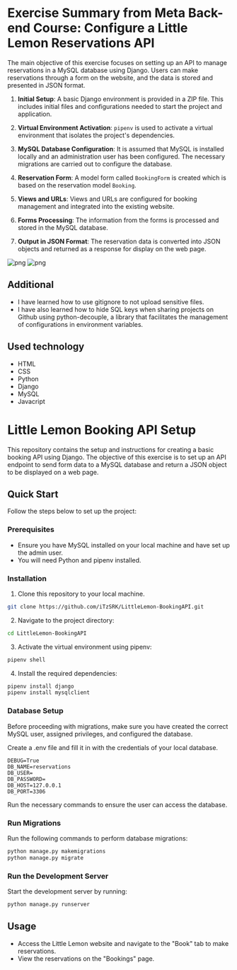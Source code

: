 # Exercise Summary from Meta Back-end Course: Configure a Little Lemon Reservations API

The main objective of this exercise focuses on setting up an API to manage reservations in a MySQL database using Django. Users can make reservations through a form on the website, and the data is stored and presented in JSON format.

1. **Initial Setup**: A basic Django environment is provided in a ZIP file. This includes initial files and configurations needed to start the project and application.

2. **Virtual Environment Activation**: `pipenv` is used to activate a virtual environment that isolates the project's dependencies.

3. **MySQL Database Configuration**: It is assumed that MySQL is installed locally and an administration user has been configured. The necessary migrations are carried out to configure the database.

4. **Reservation Form**: A model form called `BookingForm` is created which is based on the reservation model `Booking`.

5. **Views and URLs**: Views and URLs are configured for booking management and integrated into the existing website.

6. **Forms Processing**: The information from the forms is processed and stored in the MySQL database.

7. **Output in JSON Format**: The reservation data is converted into JSON objects and returned as a response for display on the web page.


![png](https://github.com/iTzSRK/LittleLemon-BookingAPI/raw/main/images/1.PNG)
![png](https://github.com/iTzSRK/LittleLemon-BookingAPI/raw/main/images/2.png)

## Additional
- I have learned how to use gitignore to not upload sensitive files.
- I have also learned how to hide SQL keys when sharing projects on Github using python-decouple, a library that facilitates the management of configurations in environment variables.


## Used technology
- HTML
- CSS
- Python
- Django
- MySQL
- Javacript


# Little Lemon Booking API Setup

This repository contains the setup and instructions for creating a basic booking API using Django. The objective of this exercise is to set up an API endpoint to send form data to a MySQL database and return a JSON object to be displayed on a web page.

## Quick Start

Follow the steps below to set up the project:

### Prerequisites

- Ensure you have MySQL installed on your local machine and have set up the admin user.
- You will need Python and pipenv installed.

### Installation

1. Clone this repository to your local machine.

```bash
git clone https://github.com/iTzSRK/LittleLemon-BookingAPI.git
```

2. Navigate to the project directory:

```bash
cd LittleLemon-BookingAPI
```

3. Activate the virtual environment using pipenv:

```bash
pipenv shell
```

4. Install the required dependencies:

```bash
pipenv install django
pipenv install mysqlclient
```

### Database Setup

Before proceeding with migrations, make sure you have created the correct MySQL user, assigned privileges, and configured the database.

Create a .env file and fill it in with the credentials of your local database.

```dotenv
DEBUG=True
DB_NAME=reservations
DB_USER=    
DB_PASSWORD=
DB_HOST=127.0.0.1
DB_PORT=3306
```

Run the necessary commands to ensure the user can access the database.

### Run Migrations

Run the following commands to perform database migrations:

```bash
python manage.py makemigrations
python manage.py migrate
```

### Run the Development Server

Start the development server by running:

```bash
python manage.py runserver
```

## Usage

- Access the Little Lemon website and navigate to the "Book" tab to make reservations.
- View the reservations on the "Bookings" page.


